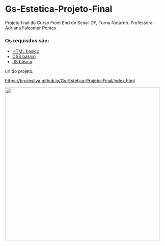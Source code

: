 # Gs-Estetica-Projeto-Final

Projeto final do Curso Front End do Senai-DF, Turno Noturno.
Professora: Adriana Falcomer Pontes

### Os requisitos são:

* [HTML básico](https://www.w3schools.com/html/)
* [CSS básico](https://developer.mozilla.org/pt-BR/docs/Web/CSS)
* [JS básico](https://www.w3schools.com/js/)

url do projeto.

https://bruiinsilva.github.io/Gs-Estetica-Projeto-Final/index.html


<img src="img/ "  height="500px" width="100%">
